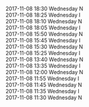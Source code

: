 2017-11-08 18:30 Wednesday  N  
2017-11-08 18:25 Wednesday  I  
2017-11-08 18:10 Wednesday  N  
2017-11-08 18:05 Wednesday  I  
2017-11-08 15:50 Wednesday  N  
2017-11-08 15:45 Wednesday  I  
2017-11-08 15:30 Wednesday  N  
2017-11-08 15:25 Wednesday  I  
2017-11-08 13:40 Wednesday  N  
2017-11-08 13:35 Wednesday  I  
2017-11-08 12:00 Wednesday  N  
2017-11-08 11:55 Wednesday  I  
2017-11-08 11:45 Wednesday  N  
2017-11-08 11:35 Wednesday  I  
2017-11-08 11:30 Wednesday  N  
